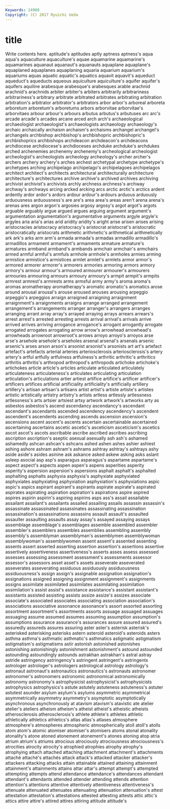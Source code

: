 ```yaml
---
Keywords: 24900 
Copyright: (C) 2017 Ryuichi Ueda
---
```


# title

Write contents here.
 aptitude's aptitudes aptly aptness aptness's aqua aqua's aquaculture aquaculture's
aquae aquamarine aquamarine's aquamarines aquanaut aquanaut's aquanauts aquaplane aquaplane's aquaplaned
aquaplanes aquaplaning aquaria aquarium aquarium's aquariums aquas aquatic aquatic's aquatics
aquavit aquavit's aqueduct aqueduct's aqueducts aqueous aquiculture aquiculture's aquifer aquifer's
aquifers aquiline arabesque arabesque's arabesques arable arachnid arachnid's arachnids arbiter
arbiter's arbiters arbitrarily arbitrariness arbitrariness's arbitrary arbitrate arbitrated arbitrates arbitrating
arbitration arbitration's arbitrator arbitrator's arbitrators arbor arbor's arboreal arboreta arboretum
arboretum's arboretums arbors arborvitae arborvitae's arborvitaes arbour arbour's arbours arbutus
arbutus's arbutuses arc arc's arcade arcade's arcades arcane arced arch
arch's archaeological archaeologist archaeologist's archaeologists archaeology archaeology's archaic archaically archaism
archaism's archaisms archangel archangel's archangels archbishop archbishop's archbishopric archbishopric's archbishoprics
archbishops archdeacon archdeacon's archdeacons archdiocese archdiocese's archdioceses archduke archduke's archdukes
arched archenemies archenemy archenemy's archeological archeologist archeologist's archeologists archeology archeology's
archer archer's archers archery archery's arches archest archetypal archetype archetype's
archetypes arching archipelago archipelago's archipelagoes archipelagos architect architect's architects architectural
architecturally architecture architecture's architectures archive archive's archived archives archiving archivist
archivist's archivists archly archness archness's archway archway's archways arcing arcked
arcking arcs arctic arctic's arctics ardent ardently ardor ardor's ardors
ardour ardour's ardours arduous arduously arduousness arduousness's are are's area
area's areas aren't arena arena's arenas ares argon argon's argosies
argosy argosy's argot argot's argots arguable arguably argue argued argues
arguing argument argument's argumentation argumentation's argumentative arguments argyle argyle's argyles
aria aria's arias arid aridity aridity's aright arise arisen arises
arising aristocracies aristocracy aristocracy's aristocrat aristocrat's aristocratic aristocratically aristocrats arithmetic
arithmetic's arithmetical arithmetically ark ark's arks arm arm's armada armada's
armadas armadillo armadillo's armadillos armament armament's armaments armature armature's armatures
armband armband's armbands armchair armchair's armchairs armed armful armful's armfuls
armhole armhole's armholes armies arming armistice armistice's armistices armlet armlet's
armlets armor armor's armored armorer armorer's armorers armories armoring armors
armory armory's armour armour's armoured armourer armourer's armourers armouries armouring
armours armoury armoury's armpit armpit's armpits armrest armrest's armrests arms
armsful army army's aroma aroma's aromas aromatherapy aromatherapy's aromatic aromatic's
aromatics arose around arousal arousal's arouse aroused arouses arousing arpeggio
arpeggio's arpeggios arraign arraigned arraigning arraignment arraignment's arraignments arraigns arrange
arranged arrangement arrangement's arrangements arranger arranger's arrangers arranges arranging arrant
array array's arrayed arraying arrays arrears arrears's arrest arrest's arrested
arresting arrests arrival arrival's arrivals arrive arrived arrives arriving arrogance
arrogance's arrogant arrogantly arrogate arrogated arrogates arrogating arrow arrow's arrowhead
arrowhead's arrowheads arrowroot arrowroot's arrows arroyo arroyo's arroyos arse arse's
arsehole arsehole's arseholes arsenal arsenal's arsenals arsenic arsenic's arses arson
arson's arsonist arsonist's arsonists art art's artefact artefact's artefacts arterial
arteries arteriosclerosis arteriosclerosis's artery artery's artful artfully artfulness artfulness's arthritic
arthritic's arthritics arthritis arthritis's arthropod arthropod's arthropods artichoke artichoke's artichokes
article article's articles articulate articulated articulately articulateness articulateness's articulates articulating
articulation articulation's articulations artier artiest artifice artifice's artificer artificer's artificers
artifices artificial artificiality artificiality's artificially artillery artillery's artisan artisan's artisans
artist artist's artiste artiste's artistes artistic artistically artistry artistry's artists
artless artlessly artlessness artlessness's arts artsier artsiest artsy artwork artwork's
artworks arty as asbestos asbestos's ascend ascendancy ascendancy's ascendant ascendant's
ascendants ascended ascendency ascendency's ascendent ascendent's ascendents ascending ascends ascension
ascension's ascensions ascent ascent's ascents ascertain ascertainable ascertained ascertaining ascertains
ascetic ascetic's asceticism asceticism's ascetics ascot ascot's ascots ascribable ascribe
ascribed ascribes ascribing ascription ascription's aseptic asexual asexually ash ash's
ashamed ashamedly ashcan ashcan's ashcans ashed ashen ashes ashier ashiest
ashing ashore ashram ashram's ashrams ashtray ashtray's ashtrays ashy aside
aside's asides asinine ask askance asked askew asking asks aslant
asleep asocial asp asp's asparagus asparagus's aspartame aspartame's aspect aspect's
aspects aspen aspen's aspens asperities asperity asperity's aspersion aspersion's aspersions
asphalt asphalt's asphalted asphalting asphalts asphyxia asphyxia's asphyxiate asphyxiated asphyxiates
asphyxiating asphyxiation asphyxiation's asphyxiations aspic aspic's aspics aspirant aspirant's aspirants
aspirate aspirate's aspirated aspirates aspirating aspiration aspiration's aspirations aspire aspired
aspires aspirin aspirin's aspiring aspirins asps ass's assail assailable assailant
assailant's assailants assailed assailing assails assassin assassin's assassinate assassinated assassinates
assassinating assassination assassination's assassinations assassins assault assault's assaulted assaulter assaulting
assaults assay assay's assayed assaying assays assemblage assemblage's assemblages assemble
assembled assembler assembler's assemblers assembles assemblies assembling assembly assembly's assemblyman
assemblyman's assemblymen assemblywoman assemblywoman's assemblywomen assent assent's assented assenting assents
assert asserted asserting assertion assertion's assertions assertive assertively assertiveness assertiveness's
asserts asses assess assessed assesses assessing assessment assessment's assessments assessor
assessor's assessors asset asset's assets asseverate asseverated asseverates asseverating assiduous
assiduously assiduousness assiduousness's assign assign's assignable assignation assignation's assignations assigned
assigning assignment assignment's assignments assigns assimilate assimilated assimilates assimilating assimilation
assimilation's assist assist's assistance assistance's assistant assistant's assistants assisted assisting
assists assize assize's assizes associate associate's associated associates associating association
association's associations associative assonance assonance's assort assorted assorting assortment assortment's
assortments assorts assuage assuaged assuages assuaging assume assumed assumes assuming
assumption assumption's assumptions assurance assurance's assurances assure assured assured's assuredly
assureds assures assuring aster aster's asterisk asterisk's asterisked asterisking asterisks
astern asteroid asteroid's asteroids asters asthma asthma's asthmatic asthmatic's asthmatics
astigmatic astigmatism astigmatism's astigmatisms astir astonish astonished astonishes astonishing astonishingly
astonishment astonishment's astound astounded astounding astoundingly astounds astrakhan astrakhan's astral
astray astride astringency astringency's astringent astringent's astringents astrologer astrologer's astrologers
astrological astrology astrology's astronaut astronaut's astronautics astronautics's astronauts astronomer astronomer's
astronomers astronomic astronomical astronomically astronomy astronomy's astrophysicist astrophysicist's astrophysicists astrophysics
astrophysics's astute astutely astuteness astuteness's astuter astutest asunder asylum asylum's
asylums asymmetric asymmetrical asymmetrically asymmetry asymmetry's asymptotic asymptotically asynchronous asynchronously
at atavism atavism's atavistic ate atelier atelier's ateliers atheism atheism's
atheist atheist's atheistic atheists atherosclerosis atherosclerosis's athlete athlete's athletes athletic
athletically athletics athletics's atlas atlas's atlases atmosphere atmosphere's atmospheres atmospheric
atmospherically atoll atoll's atolls atom atom's atomic atomiser atomiser's atomisers
atoms atonal atonality atonality's atone atoned atonement atonement's atones atoning
atop atria atrium atrium's atriums atrocious atrociously atrociousness atrociousness's atrocities
atrocity atrocity's atrophied atrophies atrophy atrophy's atrophying attach attached attaching
attachment attachment's attachments attaché attaché's attachés attack attack's attacked attacker
attacker's attackers attacking attacks attain attainable attained attaining attainment attainment's
attainments attains attar attar's attempt attempt's attempted attempting attempts attend
attendance attendance's attendances attendant attendant's attendants attended attender attending attends
attention attention's attentions attentive attentively attentiveness attentiveness's attenuate attenuated attenuates
attenuating attenuation attenuation's attest attestation attestation's attestations attested attesting attests
attic attic's attics attire attire's attired attires attiring attitude attitude's

